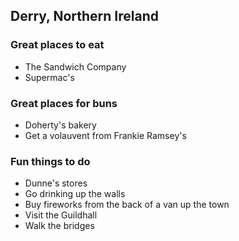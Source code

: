 ## Derry, Northern Ireland

### Great places to eat
- The Sandwich Company
- Supermac's

### Great places for buns
- Doherty's bakery 
- Get a volauvent from Frankie Ramsey's

### Fun things to do
- Dunne's stores
- Go drinking up the walls
- Buy fireworks from the back of a van up the town
- Visit the Guildhall
- Walk the bridges
